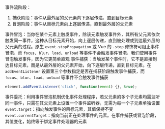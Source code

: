 事件流阶段：

1. 捕获阶段：事件从最外层的父元素向下逐层传递，直到目标元素
2. 冒泡阶段：事件从目标元素向上逐层传递，直到最外层的父元素

事件冒泡：当你在某个元素上触发事件，除该元素触发事件外，其所有父元素依次触发同一事件，这种从目标元素开始，向上逐层传递，直到被处理或到达最外层的父元素的过程。原生 `event.stopPropagation` 或 Vue 的 `.stop` 修饰符可阻止事件冒泡，而 `focus`、`blur`、`load`、`unload` 等事件不会触发事件冒泡，我们使用事件冒泡触发事件，因为它更简单直观
事件捕获：当触发某个事件时，它不是直接到达目标元素，而是从最外层的父元素开始，向下逐层传递，直到目标元素。在 `addEventListener` 设置第三个参数指定是否在捕获阶段触发事件捕获，而 `focus`、`blur`、`load`、`unload` 等事件不会触发事件捕获

```JavaScript
element.addEventListener('click', function(event) {}, true);
```

事件委托：利用事件冒泡机制优化事件处理程序，若父元素的多个子元素均需监听同一事件，只需在其父元素上设置一个事件监听器，无需为每一个子元素单独设置
`event.target`：指向触发事件的目标元素，其值保持不变
`event.currentTarget`：指向当前正在处理事件的元素。在事件捕获或冒泡阶段，其值变化，始终等于绑定事件处理器的元素